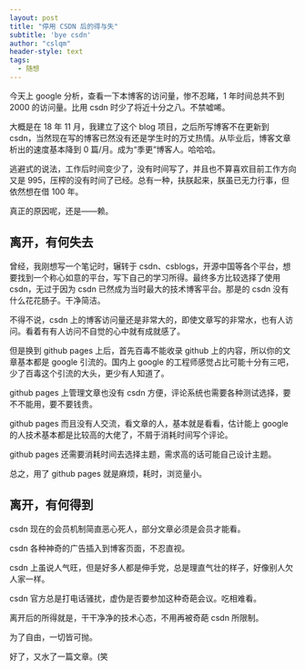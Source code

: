 ```yaml
---
layout: post
title: "停用 CSDN 后的得与失"
subtitle: 'bye csdn'
author: "cslqm"
header-style: text
tags:
  - 随想
---
```


今天上 google 分析，查看一下本博客的访问量，惨不忍睹，1 年时间总共不到 2000 的访问量。比用 csdn 时少了将近十分之八。不禁嘘唏。

大概是在 18 年 11 月，我建立了这个 blog 项目，之后所写博客不在更新到 csdn，当然现在写的博客已然没有还是学生时的万丈热情。从毕业后，博客文章析出的速度基本降到 0 篇/月。成为“季更”博客人。哈哈哈。

逃避式的说法，工作后时间变少了，没有时间写了，并且也不算喜欢目前工作方向又是 995，压榨的没有时间了已经。总有一种，扶朕起来，朕虽已无力行事，但依然想在借 100 年。

真正的原因呢，还是——赖。

## 离开，有何失去

曾经，我刚想写一个笔记时，辗转于 csdn、csblogs，开源中国等各个平台，想要找到一个称心如意的平台，写下自己的学习所得。最终多方比较选择了使用 csdn，无过于因为 csdn 已然成为当时最大的技术博客平台。那是的 csdn 没有什么花花肠子。干净简洁。

不得不说，csdn 上的博客访问量还是非常大的，即使文章写的非常水，也有人访问。看着有有人访问不自觉的心中就有成就感了。

但是换到 github pages 上后，首先百毒不能收录 github 上的内容，所以你的文章基本都是 google 引流的。国内上 google 的工程师感觉占比可能十分有三吧，少了百毒这个引流的大头，更少有人知道了。

github pages 上管理文章也没有 csdn 方便，评论系统也需要各种测试选择，要不不能用，要不要钱贵。

github pages 而且没有人交流，看文章的人，基本就是看看，估计能上 google 的人技术基本都是比较高的大佬了，不屑于消耗时间写个评论。

github pages 还需要消耗时间去选择主题，需求高的话可能自己设计主题。

总之，用了 github pages 就是麻烦，耗时，浏览量小。


## 离开，有何得到

csdn 现在的会员机制简直恶心死人，部分文章必须是会员才能看。

csdn 各种神奇的广告插入到博客页面，不忍直视。

csdn 上虽说人气旺，但是好多人都是伸手党，总是理直气壮的样子，好像别人欠人家一样。

csdn 官方总是打电话骚扰，虚伪是否要参加这种奇葩会议。吃相难看。

离开后的所得就是，干干净净的技术心态，不用再被奇葩 csdn 所限制。

为了自由，一切皆可抛。


好了，又水了一篇文章。(笑